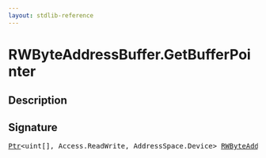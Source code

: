 ```yaml
---
layout: stdlib-reference
---
```


# RWByteAddressBuffer\.GetBufferPointer

## Description





## Signature 

<pre>
<a href="../ptr-0/index.html" class="code_type">Ptr</a>&lt;<span class="code_keyword">uint</span>[], Access.ReadWrite, AddressSpace.Device&gt; <a href="index.html" class="code_type">RWByteAddressBuffer</a>.<a href="getbufferpointer-039.html">GetBufferPointer</a>();

</pre>

